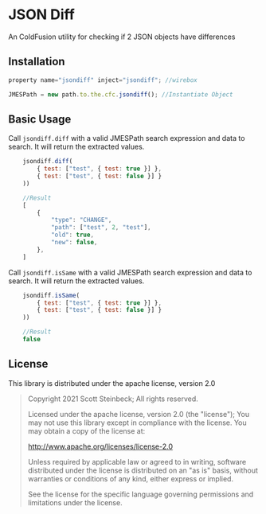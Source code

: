 # JSON Diff
An ColdFusion utility for checking if 2 JSON objects have differences


## Installation
```javascript
property name="jsondiff" inject="jsondiff"; //wirebox

JMESPath = new path.to.the.cfc.jsondiff(); //Instantiate Object

```
## Basic Usage
Call `jsondiff.diff` with a valid JMESPath search expression and data to search. It will return the extracted values.

```javascript
    jsondiff.diff(
        { test: ["test", { test: true }] },
        { test: ["test", { test: false }] }
    ))

    //Result
    [
        {
            "type": "CHANGE",
            "path": ["test", 2, "test"],
            "old": true,
            "new": false,
        },
    ]
```

Call `jsondiff.isSame` with a valid JMESPath search expression and data to search. It will return the extracted values.

```javascript
    jsondiff.isSame(
        { test: ["test", { test: true }] },
        { test: ["test", { test: false }] }
    ))

    //Result
    false
```

## License

This library is distributed under the apache license, version 2.0

> Copyright 2021 Scott Steinbeck; All rights reserved.
>
> Licensed under the apache license, version 2.0 (the "license");
> You may not use this library except in compliance with the license.
> You may obtain a copy of the license at:
>
> http://www.apache.org/licenses/license-2.0
>
> Unless required by applicable law or agreed to in writing, software
> distributed under the license is distributed on an "as is" basis,
> without warranties or conditions of any kind, either express or
> implied.
>
> See the license for the specific language governing permissions and
> limitations under the license.